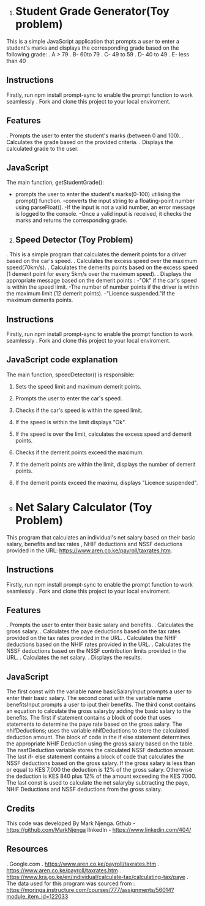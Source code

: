 1. # Student Grade Generator(Toy problem)
This is a simple JavaScript application that  prompts a user to enter a student's marks and displays the corresponding grade based on the following grade:
. A > 79
. B- 60to 79
. C- 49 to 59
. D- 40 to 49
. E- less than 40
## Instructions 
Firstly, run npm install prompt-sync to enable the prompt function to work seamlessly .
Fork and clone this project to your local enviroment.
## Features
. Prompts the user to enter the student's marks (between 0 and 100).
. Calculates the grade based on the provided criteria.
. Displays the calculated grade to the user.
## JavaScript
The main function, getStudentGrade():
- prompts the user to enter the student's marks(0-100) utilising the prompt() function. 
-converts the input string to a floating-point number using parseFloat().
-If the input is not a valid number, an error message is logged to the console.
-Once a valid input is received, it checks the marks and returns the corresponding grade.


2. ##  Speed Detector (Toy Problem)
. This is a simple program that calculates the demerit points for a driver based on the car's speed.
. Calculates the excess speed over the maximum speed(70km/s).
. Calculates the demerits points based on the excess speed (1 demerit point for every 5km/s over the maximum speed).
. Displays the appropriate message based on the demerit points :
    -"Ok" if the car's speed is within the speed limit.
    -The number of number points if the driver is within the maximum limit (12 demerit points).
    -"Licence suspended."if the maximum demerits points.
## Instructions 
Firstly, run npm install prompt-sync to enable the prompt function to work seamlessly .
Fork and clone this project to your local enviroment.
## JavaScript code explanation
The main function, speedDetector() is responsible:
1. Sets the speed limit and maximum demerit points.
2. Prompts the user to enter the car's speed.
3. Checks if the car's speed is within the speed limit.
4. If the speed is within the limit displays "Ok".
5. If the speed is over the limit, calculates the excess speed and demerit points.
6. Checks if the demerit points exceed the maximum.
7. If the demerit points are within the limit, displays the number of demerit points.
8. If the demerit points exceed the maximu, displays "Licence suspended".


3. # Net Salary Calculator (Toy Problem)
This program that calculates an individual's net salary based on their basic salary, benefits and tax rates , NHIF deductions and NSSF deductions provided in the URL: https://www.aren.co.ke/payroll/taxrates.htm.
## Instructions 
Firstly, run npm install prompt-sync to enable the prompt function to work seamlessly .
Fork and clone this project to your local enviroment.
## Features
. Prompts the user to enter their basic salary and benefits.
. Calculates the gross salary.
. Calculates the paye deductions based on the tax rates provided on the tax rates provided in the URL.
. Calculates the NHIF deductions based on the NHIF rates provided in the URL.
. Calculates the NSSF deductions based on the NSSF contribution limits provided in the URL.
. Calculates the net salary.
. Displays the results.

## JavaScript 
The first const with the variable name basicSalaryInput prompts a user to enter their basic salary.
The second const with the variable name benefitsInput prompts a user to iput their benefits.
The third const contains an equation to calculate the gross salaryby adding the basic salary to the benefits.
The first if statement contains a block of code that uses statements to determine the paye rate based on the gross salary.
The nhifDeductions; uses the variable nhifDeductions to store the calculated deduction amount.
The block of code in the if else statement determines the appropriate NHIF Deduction using the gross salary based on the table.
The nssfDeduction variable stores the calculated NSSF deduction amount.
The last if- else statement contains a block of code that  calculates the NSSF deductions based on the gross salary. If the gross salary is less than or equal to KES 7,000 the deduction is 12% of the gross salary. Otherwise the deduction is KES 840 plus 12% of the amount exceeding the KES 7000.
The last const is used to calculate the net salaryby subtracting the paye, NHIF Deductions and NSSF deductions from the gross salary.

## Credits
This code was developed By Mark Njenga. 
Gthub - https://github.com/MarkNjenga
lInkedIn - https://www.linkedin.com/404/

## Resources
. Google.com
. https://www.aren.co.ke/payroll/taxrates.htm
. https://www.aren.co.ke/payroll/taxrates.htm
. https://www.kra.go.ke/en/individual/calculate-tax/calculating-tax/paye
. The data used for this program was sourced from : https://moringa.instructure.com/courses/777/assignments/56014?module_item_id=122033
